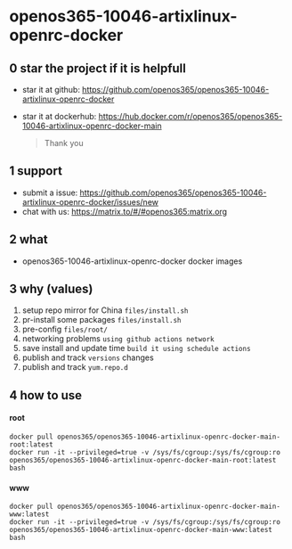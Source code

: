 # openos365-10046-artixlinux-openrc-docker

## 0 star the project if it is helpfull

* star it at github: https://github.com/openos365/openos365-10046-artixlinux-openrc-docker
* star it at dockerhub: https://hub.docker.com/r/openos365/openos365-10046-artixlinux-openrc-docker-main

  > Thank you

## 1 support

* submit a issue: https://github.com/openos365/openos365-10046-artixlinux-openrc-docker/issues/new
* chat with us: https://matrix.to/#/#openos365:matrix.org

## 2 what

* openos365-10046-artixlinux-openrc-docker docker images
  
## 3 why (values)

1. setup repo mirror for China `files/install.sh`
1. pr-install some packages `files/install.sh`
1. pre-config `files/root/`
1. networking problems `using github actions network`
1. save install and update time `build it using schedule actions`
1. publish and track `versions` changes
1. publish and track `yum.repo.d`

## 4 how to use

#### root
```
docker pull openos365/openos365-10046-artixlinux-openrc-docker-main-root:latest
docker run -it --privileged=true -v /sys/fs/cgroup:/sys/fs/cgroup:ro openos365/openos365-10046-artixlinux-openrc-docker-main-root:latest bash
```
#### www

```
docker pull openos365/openos365-10046-artixlinux-openrc-docker-main-www:latest
docker run -it --privileged=true -v /sys/fs/cgroup:/sys/fs/cgroup:ro openos365/openos365-10046-artixlinux-openrc-docker-main-www:latest bash
```
